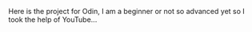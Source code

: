Here is the project for Odin, I am a beginner or not so advanced yet so I took the help of YouTube...
